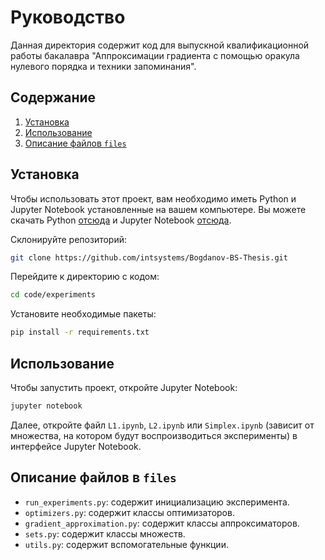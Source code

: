 # Руководство

Данная директория содержит код для выпускной квалификационной работы бакалавра "Аппроксимации градиента с помощью оракула нулевого порядка и техники запоминания".

## Содержание
1. [Установка](#installation)
2. [Использование](#usage)
3. [Описание файлов `files`](#files-description)

## Установка <a name="installation"></a>
Чтобы использовать этот проект, вам необходимо иметь Python и Jupyter Notebook установленные на вашем компьютере. Вы можете скачать Python [отсюда](https://www.python.org/downloads/) и Jupyter Notebook [отсюда](https://jupyter.org/install).

Склонируйте репозиторий:
```bash
git clone https://github.com/intsystems/Bogdanov-BS-Thesis.git
```

Перейдите к директорию с кодом:
```bash
cd code/experiments
```

Установите необходимые пакеты:
```bash
pip install -r requirements.txt
```

## Использование <a name="usage"></a>
Чтобы запустить проект, откройте Jupyter Notebook:
```bash
jupyter notebook
```
Далее, откройте файл `L1.ipynb`, `L2.ipynb` или `Simplex.ipynb` (зависит от множества, на котором будут воспроизводиться эксперименты) в интерфейсе Jupyter Notebook.

## Описание файлов в `files` <a name="files-description"></a>

- `run_experiments.py`: содержит инициализацию эксперимента.
- `optimizers.py`: содержит классы оптимизаторов.
- `gradient_approximation.py`: содержит классы аппроксиматоров.
- `sets.py`: cодержит классы множеств.
- `utils.py`: cодержит вспомогательные функции.
